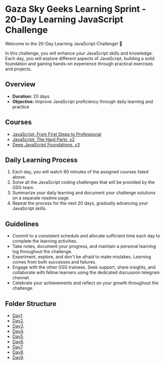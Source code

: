 
# Gaza Sky Geeks Learning Sprint - 20-Day Learning JavaScript Challenge

Welcome to the 20-Day Learning JavaScript Challenge! 🚀

In this challenge, you will enhance your JavaScript skills and knowledge. Each day, you will explore different aspects of JavaScript, building a solid foundation and gaining hands-on experience through practical exercises and projects.

## Overview
- **Duration:** 20 days
- **Objective:** Improve JavaScript proficiency through daily learning and practice


## Courses
 - [JavaScript: From First Steps to Professional](https://frontendmasters.com/courses/javascript-first-steps/)
 - [JavaScript: The Hard Parts, v2](https://frontendmasters.com/courses/javascript-hard-parts-v2/)
 - [Deep JavaScript Foundations, v3](https://frontendmasters.com/courses/deep-javascript-v3/)



## Daily Learning Process
1. Each day, you will watch 90 minutes of the assigned courses listed above.
2. Solve all the JavaScript coding challenges that will be provided by the GSG team.
3. Summarize your daily learning and document your challenge solutions on a separate readme page.
4. Repeat the process for the next 20 days, gradually advancing your JavaScript skills.



## Guidelines
- Commit to a consistent schedule and allocate sufficient time each day to complete the learning activities.
- Take notes, document your progress, and maintain a personal learning log throughout the challenge.
- Experiment, explore, and don't be afraid to make mistakes. Learning comes from both successes and failures.
- Engage with the other GSG trainees. Seek support, share insights, and collaborate with fellow learners using the dedicated discussion telegram channel.
- Celebrate your achievements and reflect on your growth throughout the challenge.

## Folder Structure
-  [Day1](https://github.com/AymanAttili/Mastering-JavaScript-in-20-Days/blob/main/Day01.md).
-  [Day2](https://github.com/AymanAttili/Mastering-JavaScript-in-20-Days/blob/main/Day02.md).
-  [Day3](https://github.com/AymanAttili/Mastering-JavaScript-in-20-Days/blob/main/Day03.md).
-  [Day4](https://github.com/AymanAttili/Mastering-JavaScript-in-20-Days/blob/main/Day04.md).
-  [Day5](https://github.com/AymanAttili/Mastering-JavaScript-in-20-Days/blob/main/Day05.md).
-  [Day6](https://github.com/AymanAttili/Mastering-JavaScript-in-20-Days/blob/main/Day06.md).
-  [Day7](https://github.com/AymanAttili/Mastering-JavaScript-in-20-Days/blob/main/Day07.md).
-  [Day8](https://github.com/AymanAttili/Mastering-JavaScript-in-20-Days/blob/main/Day08.md).
-  [Day9](https://github.com/AymanAttili/Mastering-JavaScript-in-20-Days/blob/main/Day10.md).

